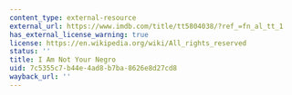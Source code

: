 ```yaml
---
content_type: external-resource
external_url: https://www.imdb.com/title/tt5804038/?ref_=fn_al_tt_1
has_external_license_warning: true
license: https://en.wikipedia.org/wiki/All_rights_reserved
status: ''
title: I Am Not Your Negro
uid: 7c5355c7-b44e-4ad8-b7ba-8626e8d27cd8
wayback_url: ''
---
```

